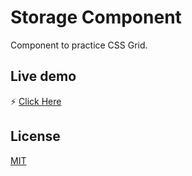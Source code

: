 # Storage Component

Component to practice CSS Grid. 

## Live demo
:zap: [Click Here](https://morganbonhomme.github.io/Storage-Component/)

## License
[MIT](https://choosealicense.com/licenses/mit/)
